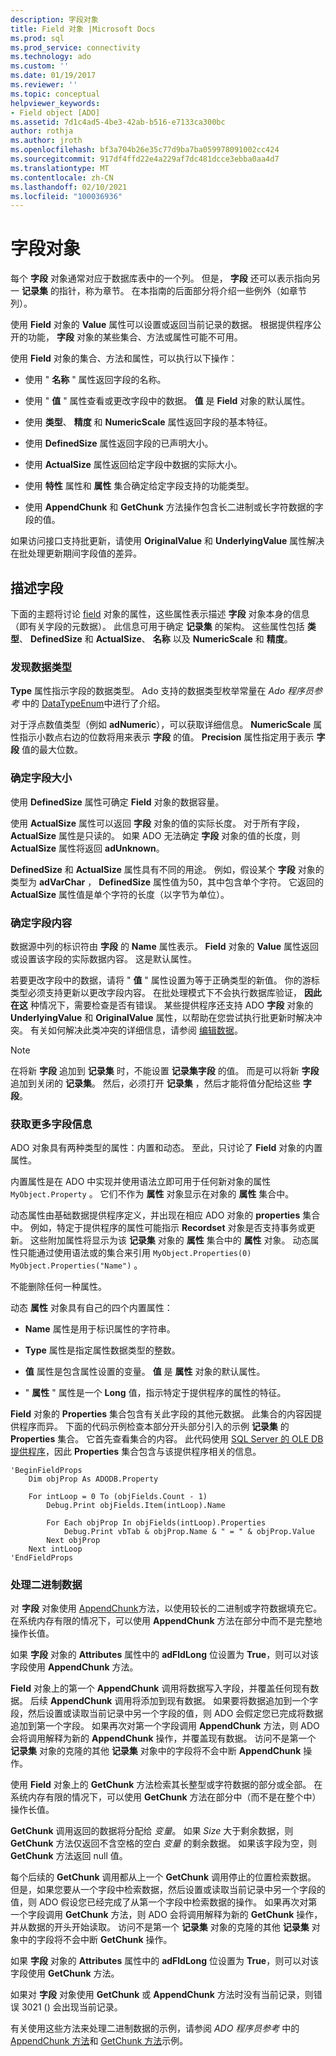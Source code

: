 ```yaml
---
description: 字段对象
title: Field 对象 |Microsoft Docs
ms.prod: sql
ms.prod_service: connectivity
ms.technology: ado
ms.custom: ''
ms.date: 01/19/2017
ms.reviewer: ''
ms.topic: conceptual
helpviewer_keywords:
- Field object [ADO]
ms.assetid: 7d1c4ad5-4be3-42ab-b516-e7133ca300bc
author: rothja
ms.author: jroth
ms.openlocfilehash: bf3a704b26e35c77d9ba7ba059978091002cc424
ms.sourcegitcommit: 917df4ffd22e4a229af7dc481dcce3ebba0aa4d7
ms.translationtype: MT
ms.contentlocale: zh-CN
ms.lasthandoff: 02/10/2021
ms.locfileid: "100036936"
---
```

# <a name="the-field-object"></a>字段对象
每个 **字段** 对象通常对应于数据库表中的一个列。 但是， **字段** 还可以表示指向另一 **记录集** 的指针，称为章节。 在本指南的后面部分将介绍一些例外（如章节列）。  
  
 使用 **Field** 对象的 **Value** 属性可以设置或返回当前记录的数据。 根据提供程序公开的功能， **字段** 对象的某些集合、方法或属性可能不可用。  
  
 使用 **Field** 对象的集合、方法和属性，可以执行以下操作：  
  
-   使用 " **名称** " 属性返回字段的名称。  
  
-   使用 " **值** " 属性查看或更改字段中的数据。 **值** 是 **Field** 对象的默认属性。  
  
-   使用 **类型**、 **精度** 和 **NumericScale** 属性返回字段的基本特征。  
  
-   使用 **DefinedSize** 属性返回字段的已声明大小。  
  
-   使用 **ActualSize** 属性返回给定字段中数据的实际大小。  
  
-   使用 **特性** 属性和 **属性** 集合确定给定字段支持的功能类型。  
  
-   使用 **AppendChunk** 和 **GetChunk** 方法操作包含长二进制或长字符数据的字段的值。  
  
 如果访问接口支持批更新，请使用 **OriginalValue** 和 **UnderlyingValue** 属性解决在批处理更新期间字段值的差异。  
  
## <a name="describing-a-field"></a>描述字段  
 下面的主题将讨论 [field](../../../ado/reference/ado-api/field-object.md) 对象的属性，这些属性表示描述 **字段** 对象本身的信息（即有关字段的元数据）。 此信息可用于确定 **记录集** 的架构。 这些属性包括 **类型**、 **DefinedSize** 和 **ActualSize**、 **名称** 以及 **NumericScale** 和 **精度**。  
  
### <a name="discovering-the-data-type"></a>发现数据类型  
 **Type** 属性指示字段的数据类型。 Ado 支持的数据类型枚举常量在 *Ado 程序员参考* 中的 [DataTypeEnum](../../../ado/reference/ado-api/datatypeenum.md)中进行了介绍。  
  
 对于浮点数值类型（例如 **adNumeric**），可以获取详细信息。 **NumericScale** 属性指示小数点右边的位数将用来表示 **字段** 的值。 **Precision** 属性指定用于表示 **字段** 值的最大位数。  
  
### <a name="determining-field-size"></a>确定字段大小  
 使用 **DefinedSize** 属性可确定 **Field** 对象的数据容量。  
  
 使用 **ActualSize** 属性可以返回 **字段** 对象的值的实际长度。 对于所有字段， **ActualSize** 属性是只读的。 如果 ADO 无法确定 **字段** 对象的值的长度，则 **ActualSize** 属性将返回 **adUnknown**。  
  
 **DefinedSize** 和 **ActualSize** 属性具有不同的用途。 例如，假设某个 **字段** 对象的类型为 **adVarChar** ， **DefinedSize** 属性值为50，其中包含单个字符。 它返回的 **ActualSize** 属性值是单个字符的长度（以字节为单位）。  
  
### <a name="determining-field-contents"></a>确定字段内容  
 数据源中列的标识符由 **字段** 的 **Name** 属性表示。 **Field** 对象的 **Value** 属性返回或设置该字段的实际数据内容。 这是默认属性。  
  
 若要更改字段中的数据，请将 " **值** " 属性设置为等于正确类型的新值。 你的游标类型必须支持更新以更改字段内容。 在批处理模式下不会执行数据库验证， **因此在这** 种情况下，需要检查是否有错误。 某些提供程序还支持 ADO **字段** 对象的 **UnderlyingValue** 和 **OriginalValue** 属性，以帮助在您尝试执行批更新时解决冲突。 有关如何解决此类冲突的详细信息，请参阅 [编辑数据](../../../ado/guide/data/editing-data.md)。  
  
> [!NOTE]
>  在将新 **字段** 追加到 **记录集** 时，不能设置 **记录集字段** 的值。 而是可以将新 **字段** 追加到关闭的 **记录集**。 然后，必须打开 **记录集** ，然后才能将值分配给这些 **字段**。  
  
### <a name="getting-more-field-information"></a>获取更多字段信息  
 ADO 对象具有两种类型的属性：内置和动态。 至此，只讨论了 **Field** 对象的内置属性。  
  
 内置属性是在 ADO 中实现并使用语法立即可用于任何新对象的属性 `MyObject.Property` 。 它们不作为 **属性** 对象显示在对象的 **属性** 集合中。  
  
 动态属性由基础数据提供程序定义，并出现在相应 ADO 对象的 **properties** 集合中。 例如，特定于提供程序的属性可能指示 **Recordset** 对象是否支持事务或更新。 这些附加属性将显示为该 **记录集** 对象的 **属性** 集合中的 **属性** 对象。 动态属性只能通过使用语法或的集合来引用 `MyObject.Properties(0)` `MyObject.Properties("Name")` 。  
  
 不能删除任何一种属性。  
  
 动态 **属性** 对象具有自己的四个内置属性：  
  
-   **Name** 属性是用于标识属性的字符串。  
  
-   **Type** 属性是指定属性数据类型的整数。  
  
-   **值** 属性是包含属性设置的变量。 **值** 是 **属性** 对象的默认属性。  
  
-   " **属性** " 属性是一个 **Long** 值，指示特定于提供程序的属性的特征。  
  
 **Field** 对象的 **Properties** 集合包含有关此字段的其他元数据。 此集合的内容因提供程序而异。 下面的代码示例检查本部分开头部分引入的示例 **记录集** 的 **Properties** 集合。 它首先查看集合的内容。 此代码使用 [SQL Server 的 OLE DB 提供程序](../../../ado/guide/appendixes/microsoft-ole-db-provider-for-sql-server.md)，因此 **Properties** 集合包含与该提供程序相关的信息。  
  
```  
'BeginFieldProps  
    Dim objProp As ADODB.Property  
  
    For intLoop = 0 To (objFields.Count - 1)  
        Debug.Print objFields.Item(intLoop).Name  
  
        For Each objProp In objFields(intLoop).Properties  
            Debug.Print vbTab & objProp.Name & " = " & objProp.Value  
        Next objProp  
    Next intLoop  
'EndFieldProps  
```  
  
### <a name="dealing-with-binary-data"></a>处理二进制数据  
 对 **字段** 对象使用 [AppendChunk](../../../ado/reference/ado-api/appendchunk-method-ado.md)方法，以使用较长的二进制或字符数据填充它。 在系统内存有限的情况下，可以使用 **AppendChunk** 方法在部分中而不是完整地操作长值。  
  
 如果 **字段** 对象的 **Attributes** 属性中的 **adFldLong** 位设置为 **True**，则可以对该字段使用 **AppendChunk** 方法。  
  
 **Field** 对象上的第一个 **AppendChunk** 调用将数据写入字段，并覆盖任何现有数据。 后续 **AppendChunk** 调用将添加到现有数据。 如果要将数据追加到一个字段，然后设置或读取当前记录中另一个字段的值，则 ADO 会假定您已完成将数据追加到第一个字段。 如果再次对第一个字段调用 **AppendChunk** 方法，则 ADO 会将调用解释为新的 **AppendChunk** 操作，并覆盖现有数据。 访问不是第一个 **记录集** 对象的克隆的其他 **记录集** 对象中的字段将不会中断 **AppendChunk** 操作。  
  
 使用 **Field** 对象上的 **GetChunk** 方法检索其长整型或字符数据的部分或全部。 在系统内存有限的情况下，可以使用 **GetChunk** 方法在部分中（而不是在整个中）操作长值。  
  
 **GetChunk** 调用返回的数据将分配给 *变量*。 如果 *Size* 大于剩余数据，则 **GetChunk** 方法仅返回不含空格的空白 *变量* 的剩余数据。 如果该字段为空，则 **GetChunk** 方法返回 null 值。  
  
 每个后续的 **GetChunk** 调用都从上一个 **GetChunk** 调用停止的位置检索数据。 但是，如果您要从一个字段中检索数据，然后设置或读取当前记录中另一个字段的值，则 ADO 假设您已经完成了从第一个字段中检索数据的操作。 如果再次对第一个字段调用 **GetChunk** 方法，则 ADO 会将调用解释为新的 **GetChunk** 操作，并从数据的开头开始读取。 访问不是第一个 **记录集** 对象的克隆的其他 **记录集** 对象中的字段将不会中断 **GetChunk** 操作。  
  
 如果 **字段** 对象的 **Attributes** 属性中的 **adFldLong** 位设置为 **True**，则可以对该字段使用 **GetChunk** 方法。  
  
 如果对 **字段** 对象使用 **GetChunk** 或 **AppendChunk** 方法时没有当前记录，则错误 3021 () 会出现当前记录。  
  
 有关使用这些方法来处理二进制数据的示例，请参阅 *ADO 程序员参考* 中的 [AppendChunk 方法](../../../ado/reference/ado-api/appendchunk-method-ado.md)和 [GetChunk 方法](../../../ado/reference/ado-api/getchunk-method-ado.md)示例。
